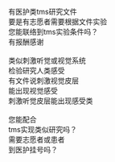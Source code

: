 <br>
<br>
<br>
<br>
有医护类tms研究文件<br>
要是有志愿者需要根据文件实验<br>
您能联络到tms实验条件吗？<br>
有报酬感谢<br>
<br>
类似刺激听觉或视觉系统<br>
检验研究人类感受<br>
有文件说刺激视觉皮层<br>
能出现视觉感受<br>
刺激听觉皮层能出现感受类<br>
<br>
您能配合<br>
tms实现类似研究吗？<br>
需要志愿者或患者<br>
到医护挂号吗？<br>
<br>
<br>
<br>
<br>








